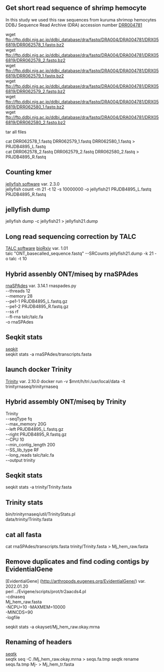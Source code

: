 ## Get short read sequence of shrimp hemocyte
In this study we used this raw sequences from kuruma shrimop hemocytes  
DDBJ Sequence Read Archive (DRA) accession number [DRR004781](https://ddbj.nig.ac.jp/DRASearch/submission?acc=DRA004781)  

wget ftp://ftp.ddbj.nig.ac.jp/ddbj_database/dra/fastq/DRA004/DRA004781/DRX056819/DRR062578_1.fastq.bz2  
wget ftp://ftp.ddbj.nig.ac.jp/ddbj_database/dra/fastq/DRA004/DRA004781/DRX056819/DRR062578_2.fastq.bz2  
wget ftp://ftp.ddbj.nig.ac.jp/ddbj_database/dra/fastq/DRA004/DRA004781/DRX056819/DRR062579_1.fastq.bz2  
wget ftp://ftp.ddbj.nig.ac.jp/ddbj_database/dra/fastq/DRA004/DRA004781/DRX056819/DRR062579_2.fastq.bz2  
wget ftp://ftp.ddbj.nig.ac.jp/ddbj_database/dra/fastq/DRA004/DRA004781/DRX056819/DRR062580_1.fastq.bz2  
wget ftp://ftp.ddbj.nig.ac.jp/ddbj_database/dra/fastq/DRA004/DRA004781/DRX056819/DRR062580_2.fastq.bz2  

tar all files  

cat DRR062578_1.fastq DRR062579_1.fastq DRR062580_1.fastq > PRJDB4895_L.fastq  
cat DRR062578_2.fastq DRR062579_2.fastq DRR062580_2.fastq > PRJDB4895_R.fastq

## Counting kmer
[jellyfish software](http://www.genome.umd.edu/jellyfish.html#Release) var. 2.3.0  
jellyfish count -m 21 -t 12 -s 10000000 -o jellyfish21 PRJDB4895_L.fastq PRJDB4895_R.fastq  

## jellyfish dump
jellyfish dump -c jellyfish21 > jellyfish21.dump

## Long read sequencing correction by TALC
[TALC software](https://gitlab.igh.cnrs.fr/lbroseus/TALC) [bioRxiv](https://www.biorxiv.org/content/10.1101/2020.01.10.901728v3) var. 1.01  
talc "ONT_basecalled_sequence.fastq" --SRCounts  jellyfish21.dump -k 21 -o talc -t 10  

## Hybrid assenbly ONT/miseq by rnaSPAdes
[rnaSPAdes](https://cab.spbu.ru/software/rnaspades/) var. 3.14.1
rnaspades.py \
--threads 12 \
--memory 28 \
--pe1-1 PRJDB4895_L.fastq.gz \
--pe1-2 PRJDB4895_R.fastq.gz \
--ss rf \
--fl-rna talc/talc.fa \
-o rnaSPAdes

## Seqkit stats
[seqkit](https://bioinf.shenwei.me/seqkit/)  
seqkit stats -a rnaSPAdes/transcripts.fasta

## launch docker Trinity
[Trinity](https://github.com/trinityrnaseq/trinityrnaseq/wiki) var. 2.10.0
docker run -v $mnt/h/tri:/usr/local/data -it trinityrnaseq/trinityrnaseq

## Hybrid assembly ONT/miseq by Trinity
Trinity \
--seqType fq \
--max_memory 20G \
--left PRJDB4895_L.fastq.gz \
--right PRJDB4895_R.fastq.gz \
--CPU 10 \
--min_contig_length 200 \
--SS_lib_type RF \
--long_reads talc/talc.fa \
--output trinity

## Seqkit stats
seqkit stats -a trinity/Trinity.fasta

## Trinity stats
bin/trinityrnaseq/util/TrinityStats.pl \
data/trinity/Trinity.fasta

## cat all fasta
cat rnaSPAdes/transcripts.fasta trinity/Trinity.fasta > Mj_hem_raw.fasta

## Remove duplicates and find coding contigs by EvidentialGene
[EvidentialGene] (http://arthropods.eugenes.org/EvidentialGene/) var. 2022.01.20  
perl ../Evigene/scripts/prot/tr2aacds4.pl \
-cdnaseq \
Mj_hem_raw.fasta \
-NCPU=10  -MAXMEM=10000 \
-MINCDS=90 \
-logfile

seqkit stats -a okayset/Mj_hem_raw.okay.mrna

## Renaming of headers
[seqtk](https://github.com/lh3/seqtk)  
seqtk seq -C /Mj_hem_raw.okay.mrna > seqs.fa.tmp
seqtk rename seqs.fa.tmp Mj- > Mj_hem_tr.fasta

